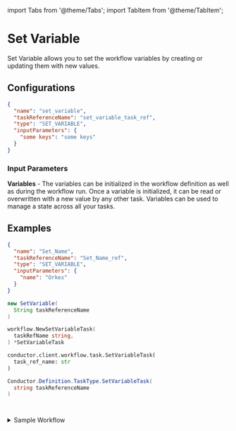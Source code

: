 import Tabs from '@theme/Tabs';
import TabItem from '@theme/TabItem';

# Set Variable

Set Variable allows you to set the workflow variables by creating or updating them with new values.

## Configurations

```json
{
  "name": "set_variable",
  "taskReferenceName": "set_variable_task_ref",
  "type": "SET_VARIABLE",
  "inputParameters": {
    "some keys": "some keys"
  }
}
```

### Input Parameters

**Variables** - The variables can be initialized in the workflow definition as well as during the workflow run. Once a variable is initialized, it can be read or overwritten with a new value by any other task. Variables can be used to manage a state across all your tasks.

## Examples​

<Tabs>
<TabItem value="JSON" label="JSON">

```json
{
  "name": "Set_Name",
  "taskReferenceName": "Set_Name_ref",
  "type": "SET_VARIABLE",
  "inputParameters": {
    "name": "Orkes"
  }
}
```

</TabItem>
<TabItem value="Java" label="Java">

```java
new SetVariable(
  String taskReferenceName
)
```

</TabItem>
<TabItem value="Golang" label="Golang">

```go
workflow.NewSetVariableTask(
  taskRefName string,
) *SetVariableTask
```

</TabItem>
<TabItem value="Python" label="Python">

```python
conductor.client.workflow.task.SetVariableTask(
  task_ref_name: str
)
```

</TabItem>
<TabItem value="CSharp" label="CSharp">

```csharp
Conductor.Definition.TaskType.SetVariableTask(
  string taskReferenceName
)
```

</TabItem>
<TabItem value="Javascript" label="Javascript">

```javascript

```

</TabItem>
<TabItem value="Clojure" label="Clojure">

```clojure

```

</TabItem>
</Tabs>

<details><summary>Sample Workflow</summary>
<p>
Suppose in a workflow, we have to store a value in a variable and then, later in the workflow, reuse the value stored in the variable just as we do in programming; in such scenarios, the <i><b>Set Variable</b></i> task can be used<br/>

<br/>Following is the workflow definition with the SET_VARIABLE task.

```json
{
  "name": "Set_Variable_Workflow",
  "description": "Set a value to a variable and then reuse it later in the workflow",
  "tasks": [
    {
      "name": "Set_Name",
      "taskReferenceName": "Set_Name",
      "type": "SET_VARIABLE",
      "inputParameters": {
        "name": "Orkes"
      }
    },
    {
      "name": "Read_Name",
      "taskReferenceName": "Read_Name",
      "inputParameters": {
        "var_name" : "${workflow.variables.name}"
      },
      "type": "SIMPLE"
    }
  ]
}
```

The above example shows that the task **Set_Nam**e is a Set Variable Task, and the variable name is set to **Orkes**. Later in the workflow, it is referenced by **${workflow.variables.name}** in another task.
</p>
</details>